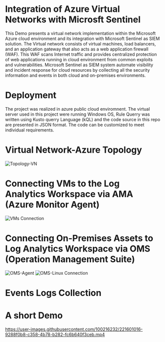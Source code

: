 # Integration of Azure Virtual Networks with Microsft Sentinel
This Demo presents a virtual network implementation within the Microsoft Azure cloud environment and its integration with Microsoft Sentinel as SIEM solution. The Virtual network consists of virtual machines, load balancers, and an application gateway that also acts as a web application firewall (WAF). This WAF scans Internet traffic and provides centralized protection of web applications running in cloud environment from common exploits and vulnerabilities. Microsoft Sentinel as SIEM system automate visibility and incident response for cloud resources by collecting all the security information and events in both cloud and on-premises environments.
# Deployment
The project was realized in azure public cloud enviromnent. The virtual server used in this project were running Windows OS, Rule Querry was written using Kusto querry Language (kQL) and the code source in this repo are presented in JSON format. The code can be customized to meet individual requirements.
# Virtual Network-Azure Topology
![Topology-VN ](https://user-images.githubusercontent.com/100216232/222161165-1b6e5a97-6504-4382-a881-9e1a88e5a622.png)
# Connecting VMs to the Log Analytics Workspace via AMA (Azure Monitor Agent)
![VMs Connection](https://user-images.githubusercontent.com/100216232/222161942-2ea1893c-9b45-4c3a-b5aa-c68925d04c11.png)
# Connecting On-Premises Assets to Log Analytics Workspace via OMS (Operation Management Suite)
![OMS-Agent](https://user-images.githubusercontent.com/100216232/222168789-aed8bf8b-bf30-4d00-819f-2fa2917e0ca9.png)
![OMS-Linux Connection](https://user-images.githubusercontent.com/100216232/222168854-2a53d2e8-b39c-4014-8ac9-919aaada83c7.png)
# Events Logs Collection

# A short Demo


https://user-images.githubusercontent.com/100216232/221601016-9288f0b8-c358-4b78-b282-fc6b640f3ceb.mp4

